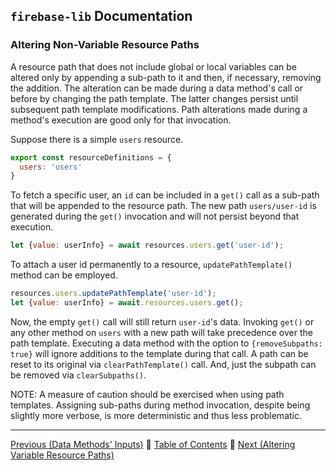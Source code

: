 ## `firebase-lib` Documentation

### Altering Non-Variable Resource Paths

A resource path that does not include global or local variables can be altered
only by appending a sub-path to it and then, if necessary, removing the
addition.  The alteration can be made during a data method's call or before by
changing the path template.  The latter changes persist until subsequent path 
template modifications.  Path alterations made during a method's execution are
good only for that invocation.

Suppose there is a simple `users` resource.

```javascript
export const resourceDefinitions = {
  users: 'users'
}
```

To fetch a specific user, an `id` can be included in a `get()` call as a sub-path
that will be appended to the resource path.  The new path `users/user-id`
is generated during the `get()` invocation and will not persist beyond that
execution.

```javascript
let {value: userInfo} = await resources.users.get('user-id');
```

To attach a user id permanently to a resource, `updatePathTemplate()` method can
be employed.

```javascript
resources.users.updatePathTemplate('user-id');
let {value: userInfo} = await.resources.users.get();
```

Now, the empty `get()` call will still return `user-id`'s data.  Invoking
`get()` or any other method on `users` with a new path will take precedence over
the path template.  Executing a data method with the option to
`{removeSubpaths: true}` will ignore additions to the template during that call.
A path can be reset to its original via `clearPathTemplate()` call.  And, just
the subpath can be removed via `clearSubpaths()`.

NOTE: A measure of caution should be exercised when using path templates.
Assigning sub-paths during method invocation, despite being slightly more
verbose, is more deterministic and thus less problematic.

---

[Previous (Data Methods' Inputs)](./08-data-methods-inputs.md) :palm_tree:
[Table of Contents](../README.md) :palm_tree:
[Next (Altering Variable Resource Paths)](./10-altering-variable-resource-paths.md)
